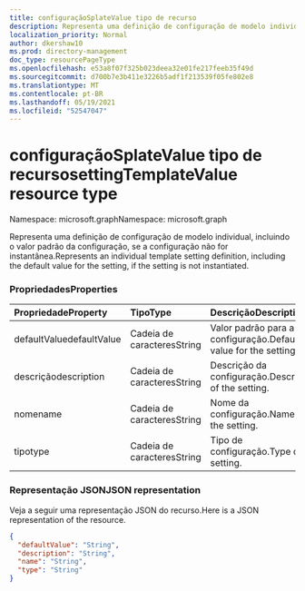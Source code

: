 ```yaml
---
title: configuraçãoSplateValue tipo de recurso
description: Representa uma definição de configuração de modelo individual, incluindo o valor padrão da configuração, se a configuração não for instantânea.
localization_priority: Normal
author: dkershaw10
ms.prod: directory-management
doc_type: resourcePageType
ms.openlocfilehash: e53a8f07f325b023deea32e01fe217feeb35f49d
ms.sourcegitcommit: d700b7e3b411e3226b5adf1f213539f05fe802e8
ms.translationtype: MT
ms.contentlocale: pt-BR
ms.lasthandoff: 05/19/2021
ms.locfileid: "52547047"
---
```

# <a name="settingtemplatevalue-resource-type"></a><span data-ttu-id="0f56a-103">configuraçãoSplateValue tipo de recurso</span><span class="sxs-lookup"><span data-stu-id="0f56a-103">settingTemplateValue resource type</span></span>

<span data-ttu-id="0f56a-104">Namespace: microsoft.graph</span><span class="sxs-lookup"><span data-stu-id="0f56a-104">Namespace: microsoft.graph</span></span>

<span data-ttu-id="0f56a-105">Representa uma definição de configuração de modelo individual, incluindo o valor padrão da configuração, se a configuração não for instantânea.</span><span class="sxs-lookup"><span data-stu-id="0f56a-105">Represents an individual template setting definition, including the default value for the setting, if the setting is not instantiated.</span></span>

### <a name="properties"></a><span data-ttu-id="0f56a-106">Propriedades</span><span class="sxs-lookup"><span data-stu-id="0f56a-106">Properties</span></span>

| <span data-ttu-id="0f56a-107">Propriedade</span><span class="sxs-lookup"><span data-stu-id="0f56a-107">Property</span></span> | <span data-ttu-id="0f56a-108">Tipo</span><span class="sxs-lookup"><span data-stu-id="0f56a-108">Type</span></span> | <span data-ttu-id="0f56a-109">Descrição</span><span class="sxs-lookup"><span data-stu-id="0f56a-109">Description</span></span> |
|:---------------|:--------|:----------|
|<span data-ttu-id="0f56a-110">defaultValue</span><span class="sxs-lookup"><span data-stu-id="0f56a-110">defaultValue</span></span>|<span data-ttu-id="0f56a-111">Cadeia de caracteres</span><span class="sxs-lookup"><span data-stu-id="0f56a-111">String</span></span>| <span data-ttu-id="0f56a-112">Valor padrão para a configuração.</span><span class="sxs-lookup"><span data-stu-id="0f56a-112">Default value for the setting.</span></span> |
|<span data-ttu-id="0f56a-113">descrição</span><span class="sxs-lookup"><span data-stu-id="0f56a-113">description</span></span>|<span data-ttu-id="0f56a-114">Cadeia de caracteres</span><span class="sxs-lookup"><span data-stu-id="0f56a-114">String</span></span>| <span data-ttu-id="0f56a-115">Descrição da configuração.</span><span class="sxs-lookup"><span data-stu-id="0f56a-115">Description of the setting.</span></span> |
|<span data-ttu-id="0f56a-116">nome</span><span class="sxs-lookup"><span data-stu-id="0f56a-116">name</span></span>|<span data-ttu-id="0f56a-117">Cadeia de caracteres</span><span class="sxs-lookup"><span data-stu-id="0f56a-117">String</span></span>| <span data-ttu-id="0f56a-118">Nome da configuração.</span><span class="sxs-lookup"><span data-stu-id="0f56a-118">Name of the setting.</span></span> |
|<span data-ttu-id="0f56a-119">tipo</span><span class="sxs-lookup"><span data-stu-id="0f56a-119">type</span></span>|<span data-ttu-id="0f56a-120">Cadeia de caracteres</span><span class="sxs-lookup"><span data-stu-id="0f56a-120">String</span></span>| <span data-ttu-id="0f56a-121">Tipo de configuração.</span><span class="sxs-lookup"><span data-stu-id="0f56a-121">Type of the setting.</span></span> |

### <a name="json-representation"></a><span data-ttu-id="0f56a-122">Representação JSON</span><span class="sxs-lookup"><span data-stu-id="0f56a-122">JSON representation</span></span>

<span data-ttu-id="0f56a-123">Veja a seguir uma representação JSON do recurso.</span><span class="sxs-lookup"><span data-stu-id="0f56a-123">Here is a JSON representation of the resource.</span></span>

<!-- {
  "blockType": "resource",
  "optionalProperties": [

  ],
  "@odata.type": "microsoft.graph.settingTemplateValue"
}-->

```json
{
  "defaultValue": "String",
  "description": "String",
  "name": "String",
  "type": "String"
}

```


<!-- uuid: 8fcb5dbc-d5aa-4681-8e31-b001d5168d79
2015-10-25 14:57:30 UTC -->
<!-- {
  "type": "#page.annotation",
  "description": "settingTemplateValue resource",
  "keywords": "",
  "section": "documentation",
  "tocPath": ""
}-->

